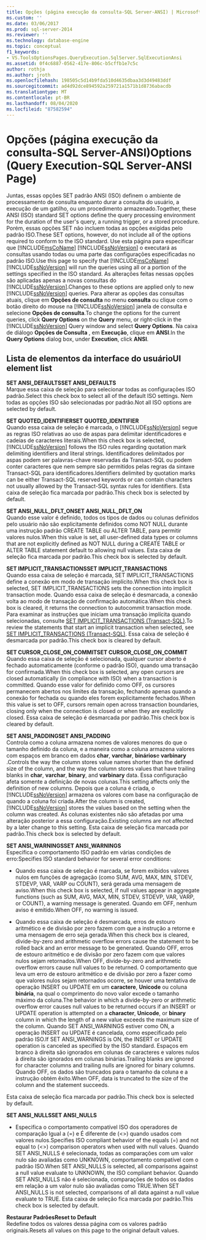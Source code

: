 ```yaml
---
title: Opções (página execução da consulta-SQL Server-ANSI) | Microsoft Docs
ms.custom: ''
ms.date: 03/06/2017
ms.prod: sql-server-2014
ms.reviewer: ''
ms.technology: database-engine
ms.topic: conceptual
f1_keywords:
- VS.ToolsOptionsPages.QueryExecution.SqlServer.SqlExecutionAnsi
ms.assetid: 0f4c6887-0562-417e-806c-b5cffb1e7c5c
author: rothja
ms.author: jroth
ms.openlocfilehash: 198505c5d14b9fda510d4635dbaa3d3d49483ddf
ms.sourcegitcommit: ad4d92dce894592a259721a1571b1d8736abacdb
ms.translationtype: MT
ms.contentlocale: pt-BR
ms.lasthandoff: 08/04/2020
ms.locfileid: "87582594"
---
```

# <a name="options-query-execution-sql-server-ansi-page"></a><span data-ttu-id="65076-102">Opções (página execução da consulta-SQL Server-ANSI)</span><span class="sxs-lookup"><span data-stu-id="65076-102">Options (Query Execution-SQL Server-ANSI Page)</span></span>
  <span data-ttu-id="65076-103">Juntas, essas opções SET padrão ANSI (ISO) definem o ambiente de processamento de consulta enquanto durar a consulta do usuário, a execução de um gatilho, ou um procedimento armazenado.</span><span class="sxs-lookup"><span data-stu-id="65076-103">Together, these ANSI (ISO) standard SET options define the query processing environment for the duration of the user's query, a running trigger, or a stored procedure.</span></span> <span data-ttu-id="65076-104">Porém, essas opções SET não incluem todas as opções exigidas pelo padrão ISO.</span><span class="sxs-lookup"><span data-stu-id="65076-104">These SET options, however, do not include all of the options required to conform to the ISO standard.</span></span> <span data-ttu-id="65076-105">Use esta página para especificar que [!INCLUDE[msCoName](../includes/msconame-md.md)] [!INCLUDE[ssNoVersion](../includes/ssnoversion-md.md)] o executará as consultas usando todas ou uma parte das configurações especificadas no padrão ISO.</span><span class="sxs-lookup"><span data-stu-id="65076-105">Use this page to specify that [!INCLUDE[msCoName](../includes/msconame-md.md)] [!INCLUDE[ssNoVersion](../includes/ssnoversion-md.md)] will run the queries using all or a portion of the settings specified in the ISO standard.</span></span> <span data-ttu-id="65076-106">As alterações feitas nessas opções são aplicadas apenas a novas consultas do [!INCLUDE[ssNoVersion](../includes/ssnoversion-md.md)].</span><span class="sxs-lookup"><span data-stu-id="65076-106">Changes to these options are applied only to new [!INCLUDE[ssNoVersion](../includes/ssnoversion-md.md)] queries.</span></span> <span data-ttu-id="65076-107">Para alterar as opções das consultas atuais, clique em **Opções de consulta** no menu **consulta** ou clique com o botão direito do mouse na [!INCLUDE[ssNoVersion](../includes/ssnoversion-md.md)] janela de consulta e selecione **Opções de consulta**.</span><span class="sxs-lookup"><span data-stu-id="65076-107">To change the options for the current queries, click **Query Options** on the **Query** menu, or right-click in the [!INCLUDE[ssNoVersion](../includes/ssnoversion-md.md)] Query window and select **Query Options**.</span></span> <span data-ttu-id="65076-108">Na caixa de diálogo **Opções de Consulta** , em **Execução**, clique em **ANSI**.</span><span class="sxs-lookup"><span data-stu-id="65076-108">In the **Query Options** dialog box, under **Execution**, click **ANSI**.</span></span>  
  
## <a name="ui-element-list"></a><span data-ttu-id="65076-109">Lista de elementos da interface do usuário</span><span class="sxs-lookup"><span data-stu-id="65076-109">UI element list</span></span>  
 <span data-ttu-id="65076-110">**SET ANSI_DEFAULTS**</span><span class="sxs-lookup"><span data-stu-id="65076-110">**SET ANSI_DEFAULTS**</span></span>  
 <span data-ttu-id="65076-111">Marque essa caixa de seleção para selecionar todas as configurações ISO padrão.</span><span class="sxs-lookup"><span data-stu-id="65076-111">Select this check box to select all of the default ISO settings.</span></span> <span data-ttu-id="65076-112">Nem todas as opções ISO são selecionadas por padrão.</span><span class="sxs-lookup"><span data-stu-id="65076-112">Not all ISO options are selected by default.</span></span>  
  
 <span data-ttu-id="65076-113">**SET QUOTED_IDENTIFIER**</span><span class="sxs-lookup"><span data-stu-id="65076-113">**SET QUOTED_IDENTIFIER**</span></span>  
 <span data-ttu-id="65076-114">Quando essa caixa de seleção é marcada, o [!INCLUDE[ssNoVersion](../includes/ssnoversion-md.md)] segue as regras ISO relativas ao uso de aspas para delimitar identificadores e cadeias de caracteres literais.</span><span class="sxs-lookup"><span data-stu-id="65076-114">When this check box is selected, [!INCLUDE[ssNoVersion](../includes/ssnoversion-md.md)] follows the ISO rules regarding quotation mark delimiting identifiers and literal strings.</span></span> <span data-ttu-id="65076-115">Identificadores delimitados por aspas podem ser palavras-chave reservadas da Transact-SQL ou podem conter caracteres que nem sempre são permitidos pelas regras da sintaxe Transact-SQL para identificadores.</span><span class="sxs-lookup"><span data-stu-id="65076-115">Identifiers delimited by quotation marks can be either Transact-SQL reserved keywords or can contain characters not usually allowed by the Transact-SQL syntax rules for identifiers.</span></span> <span data-ttu-id="65076-116">Esta caixa de seleção fica marcada por padrão.</span><span class="sxs-lookup"><span data-stu-id="65076-116">This check box is selected by default.</span></span>  
  
 <span data-ttu-id="65076-117">**SET ANSI_NULL_DFLT_ON**</span><span class="sxs-lookup"><span data-stu-id="65076-117">**SET ANSI_NULL_DFLT_ON**</span></span>  
 <span data-ttu-id="65076-118">Quando esse valor é definido, todos os tipos de dados ou colunas definidos pelo usuário não são explicitamente definidos como NOT NULL durante uma instrução padrão CREATE TABLE ou ALTER TABLE, para permitir valores nulos.</span><span class="sxs-lookup"><span data-stu-id="65076-118">When this value is set, all user-defined data types or columns that are not explicitly defined as NOT NULL during a CREATE TABLE or ALTER TABLE statement default to allowing null values.</span></span> <span data-ttu-id="65076-119">Esta caixa de seleção fica marcada por padrão.</span><span class="sxs-lookup"><span data-stu-id="65076-119">This check box is selected by default.</span></span>  
  
 <span data-ttu-id="65076-120">**SET IMPLICIT_TRANSACTIONS**</span><span class="sxs-lookup"><span data-stu-id="65076-120">**SET IMPLICIT_TRANSACTIONS**</span></span>  
 <span data-ttu-id="65076-121">Quando essa caixa de seleção é marcada, SET IMPLICIT_TRANSACTIONS define a conexão em modo de transação implícito.</span><span class="sxs-lookup"><span data-stu-id="65076-121">When this check box is selected, SET IMPLICIT_TRANSACTIONS sets the connection into implicit transaction mode.</span></span> <span data-ttu-id="65076-122">Quando essa caixa de seleção é desmarcada, a conexão volta ao modo de transação de confirmação automática.</span><span class="sxs-lookup"><span data-stu-id="65076-122">When this check box is cleared, it returns the connection to autocommit transaction mode.</span></span> <span data-ttu-id="65076-123">Para examinar as instruções que iniciam uma transação implícita quando selecionadas, consulte [SET IMPLICIT_TRANSACTIONS &#40;Transact-SQL&#41;](/sql/t-sql/statements/set-implicit-transactions-transact-sql).</span><span class="sxs-lookup"><span data-stu-id="65076-123">To review the statements that start an implicit transaction when selected, see [SET IMPLICIT_TRANSACTIONS &#40;Transact-SQL&#41;](/sql/t-sql/statements/set-implicit-transactions-transact-sql).</span></span> <span data-ttu-id="65076-124">Essa caixa de seleção é desmarcada por padrão.</span><span class="sxs-lookup"><span data-stu-id="65076-124">This check box is cleared by default.</span></span>  
  
 <span data-ttu-id="65076-125">**SET CURSOR_CLOSE_ON_COMMIT**</span><span class="sxs-lookup"><span data-stu-id="65076-125">**SET CURSOR_CLOSE_ON_COMMIT**</span></span>  
 <span data-ttu-id="65076-126">Quando essa caixa de seleção é selecionada, qualquer cursor aberto é fechado automaticamente (conforme o padrão ISO), quando uma transação for confirmada.</span><span class="sxs-lookup"><span data-stu-id="65076-126">When this check box is selected, any open cursors are closed automatically (in compliance with ISO) when a transaction is committed.</span></span> <span data-ttu-id="65076-127">Quando esse valor for definido como OFF, os cursores permanecem abertos nos limites da transação, fechando apenas quando a conexão for fechada ou quando eles forem explicitamente fechados.</span><span class="sxs-lookup"><span data-stu-id="65076-127">When this value is set to OFF, cursors remain open across transaction boundaries, closing only when the connection is closed or when they are explicitly closed.</span></span> <span data-ttu-id="65076-128">Essa caixa de seleção é desmarcada por padrão.</span><span class="sxs-lookup"><span data-stu-id="65076-128">This check box is cleared by default.</span></span>  
  
 <span data-ttu-id="65076-129">**SET ANSI_PADDING**</span><span class="sxs-lookup"><span data-stu-id="65076-129">**SET ANSI_PADDING**</span></span>  
 <span data-ttu-id="65076-130">Controla como a coluna armazena nomes de valores menores do que o tamanho definido da coluna, e a maneira como a coluna armazena valores com espaços em branco em dados **char**, **varchar**, **binários**e **varbinary** .</span><span class="sxs-lookup"><span data-stu-id="65076-130">Controls the way the column stores value names shorter than the defined size of the column, and the way the column stores values that have trailing blanks in **char**, **varchar**, **binary**, and **varbinary** data.</span></span> <span data-ttu-id="65076-131">Essa configuração afeta somente a definição de novas colunas.</span><span class="sxs-lookup"><span data-stu-id="65076-131">This setting affects only the definition of new columns.</span></span> <span data-ttu-id="65076-132">Depois que a coluna é criada, o [!INCLUDE[ssNoVersion](../includes/ssnoversion-md.md)] armazena os valores com base na configuração de quando a coluna foi criada.</span><span class="sxs-lookup"><span data-stu-id="65076-132">After the column is created, [!INCLUDE[ssNoVersion](../includes/ssnoversion-md.md)] stores the values based on the setting when the column was created.</span></span> <span data-ttu-id="65076-133">As colunas existentes não são afetadas por uma alteração posterior a essa configuração.</span><span class="sxs-lookup"><span data-stu-id="65076-133">Existing columns are not affected by a later change to this setting.</span></span> <span data-ttu-id="65076-134">Esta caixa de seleção fica marcada por padrão.</span><span class="sxs-lookup"><span data-stu-id="65076-134">This check box is selected by default.</span></span>  
  
 <span data-ttu-id="65076-135">**SET ANSI_WARNINGS**</span><span class="sxs-lookup"><span data-stu-id="65076-135">**SET ANSI_WARNINGS**</span></span>  
 <span data-ttu-id="65076-136">Especifica o comportamento ISO padrão em várias condições de erro:</span><span class="sxs-lookup"><span data-stu-id="65076-136">Specifies ISO standard behavior for several error conditions:</span></span>  
  
-   <span data-ttu-id="65076-137">Quando essa caixa de seleção é marcada, se forem exibidos valores nulos em funções de agregação (como SUM, AVG, MAX, MIN, STDEV, STDEVP, VAR, VARP ou COUNT), será gerada uma mensagem de aviso.</span><span class="sxs-lookup"><span data-stu-id="65076-137">When this check box is selected, if null values appear in aggregate functions (such as SUM, AVG, MAX, MIN, STDEV, STDEVP, VAR, VARP, or COUNT), a warning message is generated.</span></span> <span data-ttu-id="65076-138">Quando em OFF, nenhum aviso é emitido.</span><span class="sxs-lookup"><span data-stu-id="65076-138">When OFF, no warning is issued.</span></span>  
  
-   <span data-ttu-id="65076-139">Quando essa caixa de seleção é desmarcada, erros de estouro aritmético e de divisão por zero fazem com que a instrução a retorne e uma mensagem de erro seja gerada.</span><span class="sxs-lookup"><span data-stu-id="65076-139">When this check box is cleared, divide-by-zero and arithmetic overflow errors cause the statement to be rolled back and an error message to be generated.</span></span> <span data-ttu-id="65076-140">Quando OFF, erros de estouro aritmético e de divisão por zero fazem com que valores nulos sejam retornados.</span><span class="sxs-lookup"><span data-stu-id="65076-140">When OFF, divide-by-zero and arithmetic overflow errors cause null values to be returned.</span></span> <span data-ttu-id="65076-141">O comportamento que leva um erro de estouro aritmético e de divisão por zero a fazer como que valores nulos sejam retornados ocorre, se houver uma tentativa de operação INSERT ou UPDATE em um **caractere**, **Unicode** ou coluna **binária**, na qual o comprimento do novo valor excede o tamanho máximo da coluna.</span><span class="sxs-lookup"><span data-stu-id="65076-141">The behavior in which a divide-by-zero or arithmetic overflow error causes null values to be returned occurs if an INSERT or UPDATE operation is attempted on a **character**, **Unicode**, or **binary** column in which the length of a new value exceeds the maximum size of the column.</span></span> <span data-ttu-id="65076-142">Quando SET ANSI_WARNINGS estiver como ON, a operação INSERT ou UPDATE é cancelada, como especificado pelo padrão ISO.</span><span class="sxs-lookup"><span data-stu-id="65076-142">If SET ANSI_WARNINGS is ON, the INSERT or UPDATE operation is canceled as specified by the ISO standard.</span></span> <span data-ttu-id="65076-143">Espaços em branco à direita são ignorados em colunas de caracteres e valores nulos à direita são ignorados em colunas binárias.</span><span class="sxs-lookup"><span data-stu-id="65076-143">Trailing blanks are ignored for character columns and trailing nulls are ignored for binary columns.</span></span> <span data-ttu-id="65076-144">Quando OFF, os dados são truncados para o tamanho da coluna e a instrução obtém êxito.</span><span class="sxs-lookup"><span data-stu-id="65076-144">When OFF, data is truncated to the size of the column and the statement succeeds.</span></span>  
  
 <span data-ttu-id="65076-145">Esta caixa de seleção fica marcada por padrão.</span><span class="sxs-lookup"><span data-stu-id="65076-145">This check box is selected by default.</span></span>  
  
 <span data-ttu-id="65076-146">**SET ANSI_NULLS**</span><span class="sxs-lookup"><span data-stu-id="65076-146">**SET ANSI_NULLS**</span></span>  
 -   <span data-ttu-id="65076-147">Especifica o comportamento compatível ISO dos operadores de comparação Igual a (=) e É diferente de (<>) quando usados com valores nulos.</span><span class="sxs-lookup"><span data-stu-id="65076-147">Specifies ISO compliant behavior of the equals (=) and not equal to (<>) comparison operators when used with null values.</span></span> <span data-ttu-id="65076-148">Quando SET ANSI_NULLS é selecionada, todas as comparações com um valor nulo são avaliadas como UNKNOWN, comportamento compatível com o padrão ISO.</span><span class="sxs-lookup"><span data-stu-id="65076-148">When SET ANSI_NULLS is selected, all comparisons against a null value evaluate to UNKNOWN, the ISO compliant behavior.</span></span> <span data-ttu-id="65076-149">Quando SET ANSI_NULLS não é selecionada, comparações de todos os dados em relação a um valor nulo são avaliadas como TRUE.</span><span class="sxs-lookup"><span data-stu-id="65076-149">When SET ANSI_NULLS is not selected, comparisons of all data against a null value evaluate to TRUE.</span></span> <span data-ttu-id="65076-150">Esta caixa de seleção fica marcada por padrão.</span><span class="sxs-lookup"><span data-stu-id="65076-150">This check box is selected by default.</span></span>  
  
 <span data-ttu-id="65076-151">**Restaurar Padrões**</span><span class="sxs-lookup"><span data-stu-id="65076-151">**Reset to Default**</span></span>  
 <span data-ttu-id="65076-152">Redefine todos os valores dessa página com os valores padrão originais.</span><span class="sxs-lookup"><span data-stu-id="65076-152">Resets all values on this page to the original default values.</span></span>  
  
  
